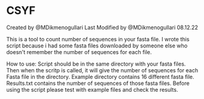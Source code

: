 # CSYF
Created by @MDikmenogullari
Last Modified by @MDikmenogullari 08.12.22

This is a tool to count number of sequences in your fasta file.
I wrote this script because i had some fasta files downloaded by someone else who doesn't remember the number of sequences for each file.

How to use:
Script should be in the same directory with your fasta files.
Then when the scritp is called, it will give the number of sequences for each Fasta file in the directory.
Example directory contains 16 different fasta file.
Results.txt contains the number of sequences of those fasta files.
Before using the script please test with example files and check the results.
